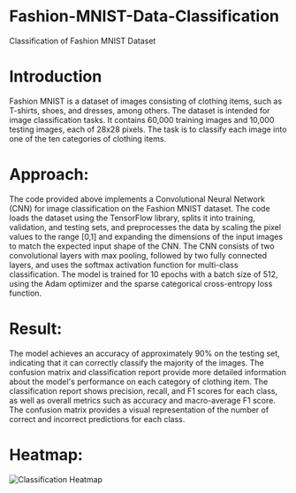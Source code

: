 # Fashion-MNIST-Data-Classification

Classification of Fashion MNIST Dataset

# Introduction

Fashion MNIST is a dataset of images consisting of clothing items, such as T-shirts, shoes, and dresses, among others. The dataset is intended for image classification tasks. It contains 60,000 training images and 10,000 testing images, each of 28x28 pixels. The task is to classify each image into one of the ten categories of clothing items.

# Approach:

The code provided above implements a Convolutional Neural Network (CNN) for image classification on the Fashion MNIST dataset. The code loads the dataset using the TensorFlow library, splits it into training, validation, and testing sets, and preprocesses the data by scaling the pixel values to the range [0,1] and expanding the dimensions of the input images to match the expected input shape of the CNN. The CNN consists of two convolutional layers with max pooling, followed by two fully connected layers, and uses the softmax activation function for multi-class classification. The model is trained for 10 epochs with a batch size of 512, using the Adam optimizer and the sparse categorical cross-entropy loss function.

# Result:

The model achieves an accuracy of approximately 90% on the testing set, indicating that it can correctly classify the majority of the images. The confusion matrix and classification report provide more detailed information about the model's performance on each category of clothing item. The classification report shows precision, recall, and F1 scores for each class, as well as overall metrics such as accuracy and macro-average F1 score. The confusion matrix provides a visual representation of the number of correct and incorrect predictions for each class.

# Heatmap:

![Classification Heatmap](https://user-images.githubusercontent.com/76581388/226109812-92e23f5b-190e-4a6d-942f-29ccc864dc29.png)
